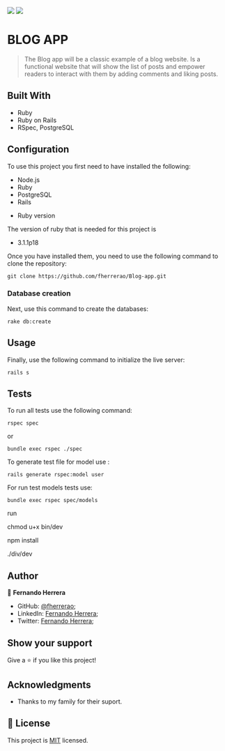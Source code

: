 ![](https://img.shields.io/badge/Microverse-blueviolet)
![](https://img.shields.io/static/v1?label=BY&message=Fernando&color=blue)

# BLOG APP

> The Blog app will be a classic example of a blog website. Is a functional website that will show the list of posts and empower readers to interact with them by adding comments and liking posts.

## Built With

- Ruby
- Ruby on Rails
- RSpec, PostgreSQL

## Configuration

To use this project you first need to have installed the following:

+ Node.js
+ Ruby
+ PostgreSQL
+ Rails

* Ruby version

The version of ruby that is needed for this project is 

+ 3.1.1p18

Once you have installed them, you need to use the following command to clone the repository:

```
git clone https://github.com/fherrerao/Blog-app.git
```

### Database creation

Next, use this command to create the databases:
```
rake db:create
```

## Usage

Finally, use the following command to initialize the live server:

```
rails s
```

## Tests

To run all tests use the following command:

```
rspec spec
```

or

```
bundle exec rspec ./spec
```

To generate test file for model use :
```
rails generate rspec:model user
```
For run test models tests use:
```
bundle exec rspec spec/models
```

run 

chmod u+x bin/dev

npm install

./div/dev

## Author

👤 **Fernando Herrera**

- GitHub: [@fherrerao](https://github.com/fherrerao);
- LinkedIn: [Fernando Herrera](https://www.linkedin.com/in/fherrerao/);
- Twitter: [Fernando Herrera](https://twitter.com/fherrera0206);

## Show your support

Give a ⭐️ if you like this project!

## Acknowledgments

- Thanks to my family for their suport.

## 📝 License

This project is [MIT](./MIT.md) licensed.
